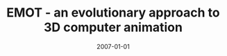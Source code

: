 ---
# Documentation: https://wowchemy.com/docs/managing-content/

title: EMOT - an evolutionary approach to 3D computer animation
subtitle: ''
summary: ''
authors:
- Piotr Woźniak
- kwasnicka
tags: []
categories: []
date: '2007-01-01'
lastmod: 2022-10-07T05:00:38Z
featured: false
draft: false

# Featured image
# To use, add an image named `featured.jpg/png` to your page's folder.
# Focal points: Smart, Center, TopLeft, Top, TopRight, Left, Right, BottomLeft, Bottom, BottomRight.
image:
  caption: ''
  focal_point: ''
  preview_only: false

# Projects (optional).
#   Associate this post with one or more of your projects.
#   Simply enter your project's folder or file name without extension.
#   E.g. `projects = ["internal-project"]` references `content/project/deep-learning/index.md`.
#   Otherwise, set `projects = []`.
projects: []
publishDate: '2022-10-07T05:00:37.428286Z'
publication_types:
- '2'
abstract: ''
publication: '*TASK Quarterly*'
---